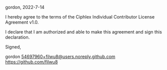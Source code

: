 

gordon, 2022-7-14

I hereby agree to the terms of the Ciphlex Individual Contributor License
Agreement v1.0.

I declare that I am authorized and able to make this agreement and sign this
declaration.

Signed,

gordon 54697960+filwu8@users.noreply.github.com https://github.com/filwu8

